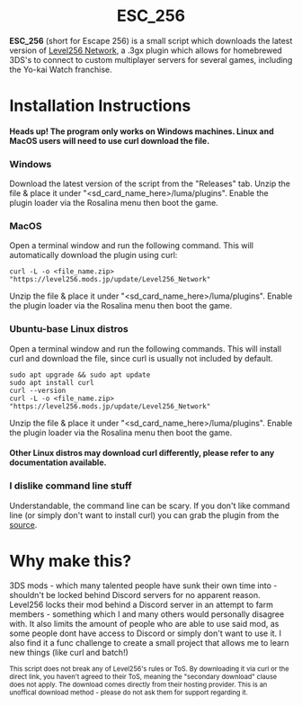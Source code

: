 <h1 align="center">
  <br>
  <b>ESC_256</b>
  </br>
</h1>

<b>ESC_256</b> (short for Escape 256) is a small script which downloads the latest version of [Level256 Network](https://level256.mods.jp), a .3gx plugin which allows 
for homebrewed 3DS's to connect to custom multiplayer servers for several games, including the Yo-kai Watch franchise. 



# Installation Instructions
#### Heads up! The program only works on Windows machines. Linux and MacOS users will need to use curl download the file.


### Windows
Download the latest version of the script from the "Releases" tab. Unzip the file & place it under "<sd_card_name_here>/luma/plugins". Enable the plugin loader
via the Rosalina menu then boot the game. 


### MacOS
Open a terminal window and run the following command. This will automatically download the plugin using curl:
```
curl -L -o <file_name.zip> "https://level256.mods.jp/update/Level256_Network"
```
Unzip the file & place it under "<sd_card_name_here>/luma/plugins". Enable the plugin loader via the Rosalina menu then boot the game. 


### Ubuntu-base Linux distros
Open a terminal window and run the following commands. This will install curl and download the file, since curl is usually not included by default.
```
sudo apt upgrade && sudo apt update
sudo apt install curl
curl --version
curl -L -o <file_name.zip> "https://level256.mods.jp/update/Level256_Network"
```
Unzip the file & place it under "<sd_card_name_here>/luma/plugins". Enable the plugin loader via the Rosalina menu then boot the game. 
#### Other Linux distros may download curl differently, please refer to any documentation available.


### I dislike command line stuff
Understandable, the command line can be scary. If you don't like command line (or simply don't want to install curl) you can grab the plugin 
from the [source](https://level256.mods.jp/update/Level256_Network).


# Why make this?
3DS mods - which many talented people have sunk their own time into - shouldn't be locked behind Discord servers for no apparent reason. Level256 locks their mod
behind a Discord server in an attempt to farm members - something which I and many others would personally disagree with. It also limits the amount of people
who are able to use said mod, as some people dont have access to Discord or simply don't want to use it. I also find it a func challenge to create a small project
that allows me to learn new things (like curl and batch!)

<sup>This script does not break any of Level256's rules or ToS. By downloading it via curl or the direct link, you haven't agreed to their ToS, meaning the 
"secondary download" clause does not apply. The download comes directly from their hosting provider. This is an unoffical download method - please do not ask them 
for support regarding it.</sup>
